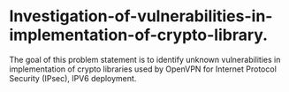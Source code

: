# Investigation-of-vulnerabilities-in-implementation-of-crypto-library.
The goal of this problem statement is to identify unknown vulnerabilities in implementation of crypto libraries used by OpenVPN for Internet Protocol Security (IPsec), IPV6 deployment.
